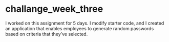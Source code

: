 # challange_week_three
I worked on this assignment for 5 days.
I modify starter code, and I created an application that enables employees to generate random passwords based on criteria that they’ve selected.

